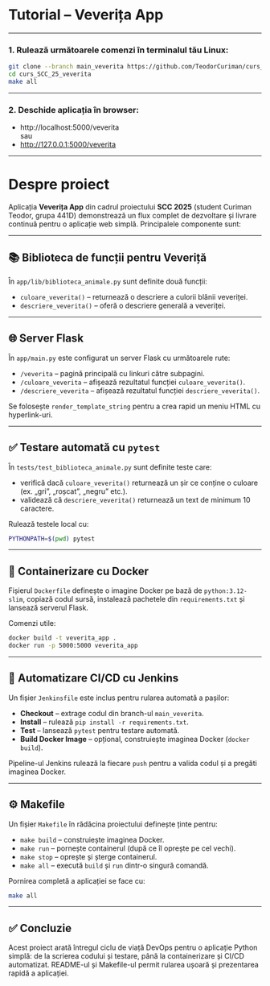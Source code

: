 # Tutorial – Veverița App
---

### 1. Rulează următoarele comenzi în terminalul tău Linux:

```bash
git clone --branch main_veverita https://github.com/TeodorCuriman/curs_SCC_25_veverita.git
cd curs_SCC_25_veverita
make all
```


---

### 2. Deschide aplicația în browser:

- http://localhost:5000/veverita  
  sau  
- http://127.0.0.1:5000/veverita

---

# Despre proiect

Aplicația **Veverița App** din cadrul proiectului **SCC 2025** (student Curiman Teodor, grupa 441D) demonstrează un flux complet de dezvoltare și livrare continuă pentru o aplicație web simplă. Principalele componente sunt:

---

## 📚 Biblioteca de funcții pentru Veveriță

În `app/lib/biblioteca_animale.py` sunt definite două funcții:

- `culoare_veverita()` – returnează o descriere a culorii blănii veveriței.
- `descriere_veverita()` – oferă o descriere generală a veveriței.

---

## 🌐 Server Flask

În `app/main.py` este configurat un server Flask cu următoarele rute:

- `/veverita` – pagină principală cu linkuri către subpagini.
- `/culoare_veverita` – afișează rezultatul funcției `culoare_veverita()`.
- `/descriere_veverita` – afișează rezultatul funcției `descriere_veverita()`.

Se folosește `render_template_string` pentru a crea rapid un meniu HTML cu hyperlink-uri.

---

## ✅ Testare automată cu `pytest`

În `tests/test_biblioteca_animale.py` sunt definite teste care:

- verifică dacă `culoare_veverita()` returnează un șir ce conține o culoare (ex. „gri”, „roșcat”, „negru” etc.).
- validează că `descriere_veverita()` returnează un text de minimum 10 caractere.

Rulează testele local cu:
```bash
PYTHONPATH=$(pwd) pytest
```

---

## 🐳 Containerizare cu Docker

Fișierul `Dockerfile` definește o imagine Docker pe bază de `python:3.12-slim`, copiază codul sursă, instalează pachetele din `requirements.txt` și lansează serverul Flask.

Comenzi utile:

```bash
docker build -t veverita_app .
docker run -p 5000:5000 veverita_app
```

---

## 🔁 Automatizare CI/CD cu Jenkins

Un fișier `Jenkinsfile` este inclus pentru rularea automată a pașilor:

- **Checkout** – extrage codul din branch-ul `main_veverita`.
- **Install** – rulează `pip install -r requirements.txt`.
- **Test** – lansează `pytest` pentru testare automată.
- **Build Docker Image** – opțional, construiește imaginea Docker (`docker build`).

Pipeline-ul Jenkins rulează la fiecare `push` pentru a valida codul și a pregăti imaginea Docker.

---

## ⚙️ Makefile

Un fișier `Makefile` în rădăcina proiectului definește ținte pentru:

- `make build` – construiește imaginea Docker.
- `make run` – pornește containerul (după ce îl oprește pe cel vechi).
- `make stop` – oprește și șterge containerul.
- `make all` – execută `build` și `run` dintr-o singură comandă.

Pornirea completă a aplicației se face cu:

```bash
make all
```

---

## ✅ Concluzie

Acest proiect arată întregul ciclu de viață DevOps pentru o aplicație Python simplă: de la scrierea codului și testare, până la containerizare și CI/CD automatizat. README-ul și Makefile-ul permit rularea ușoară și prezentarea rapidă a aplicației.
